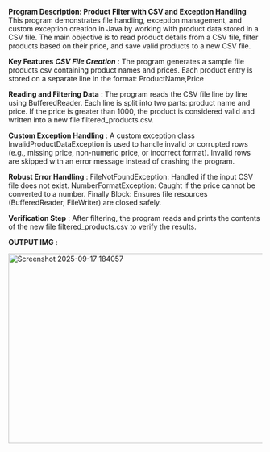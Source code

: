 **Program Description: Product Filter with CSV and Exception Handling**
This program demonstrates file handling, exception management, and custom exception creation in Java by working with product data stored in a CSV file. The main objective is to read product details from a CSV file, filter products based on their price, and save valid products to a new CSV file.

**Key Features**
_**CSV File Creation**_ : 
The program generates a sample file products.csv containing product names and prices.
Each product entry is stored on a separate line in the format: ProductName,Price

**Reading and Filtering Data** : 
The program reads the CSV file line by line using BufferedReader.
Each line is split into two parts: product name and price.
If the price is greater than 1000, the product is considered valid and written into a new file filtered_products.csv.

**Custom Exception Handling** : 
A custom exception class InvalidProductDataException is used to handle invalid or corrupted rows (e.g., missing price, non-numeric price, or incorrect format).
Invalid rows are skipped with an error message instead of crashing the program.

**Robust Error Handling** :
FileNotFoundException: Handled if the input CSV file does not exist.
NumberFormatException: Caught if the price cannot be converted to a number.
Finally Block: Ensures file resources (BufferedReader, FileWriter) are closed safely.

**Verification Step** : 
After filtering, the program reads and prints the contents of the new file filtered_products.csv to verify the results.

**OUTPUT IMG** : 

<img width="872" height="377" alt="Screenshot 2025-09-17 184057" src="https://github.com/user-attachments/assets/18e66d5f-d1e6-4c42-96ff-6b6ec0b057ab" />

